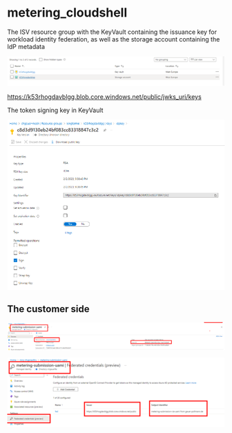 # metering_cloudshell



The ISV resource group with the KeyVault containing the issuance key for workload identity federation, as well as the storage account containing the IdP metadata



![image-20230202225144003](pictures/image-20230202225144003.png)

https://k53rhogdavblgg.blob.core.windows.net/public/jwks_uri/keys

The token signing key in KeyVault

![image-20230202225351235](pictures/image-20230202225351235.png)



## The customer side

![image-20230202225554925](pictures/image-20230202225554925.png)

![image-20230202225640362](pictures/image-20230202225640362.png)



